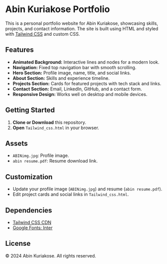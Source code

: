 # Abin Kuriakose Portfolio

This is a personal portfolio website for Abin Kuriakose, showcasing skills, projects, and contact information. The site is built using HTML and styled with [Tailwind CSS](https://tailwindcss.com/) and custom CSS.

## Features

- **Animated Background:** Interactive lines and nodes for a modern look.
- **Navigation:** Fixed top navigation bar with smooth scrolling.
- **Hero Section:** Profile image, name, title, and social links.
- **About Section:** Skills and experience timeline.
- **Projects Section:** Cards for featured projects with tech stack and links.
- **Contact Section:** Email, LinkedIn, GitHub, and a contact form.
- **Responsive Design:** Works well on desktop and mobile devices.

## Getting Started

1. **Clone or Download** this repository.
2. **Open** `Tailwind_css.html` in your browser.

## Assets

- `ABINimg.jpg`: Profile image.
- `abin resume.pdf`: Resume download link.

## Customization

- Update your profile image (`ABINimg.jpg`) and resume (`abin resume.pdf`).
- Edit project cards and social links in `Tailwind_css.html`.

## Dependencies

- [Tailwind CSS CDN](https://cdn.tailwindcss.com)
- [Google Fonts: Inter](https://fonts.google.com/specimen/Inter)

## License

© 2024 Abin Kuriakose. All rights reserved.